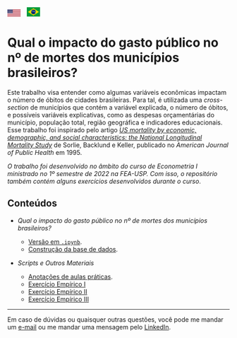 <div style="display: flex; justify-content: space-between; align-items: center;">
   <div>
        <a href="README.md"><img src="assets/us-flag.svg" alt="US Flag" style="width:30px; height:auto;"></a>
        <a href="README_PTBR.md"><img src="assets/brazil-flag.svg" alt="Brazil Flag" style="width:30px; height:auto; margin-left: 10px;"></a>
    </div> 
</div>

# Qual o impacto do gasto público no nº de mortes dos municípios brasileiros?

Este trabalho visa entender como algumas variáveis econômicas impactam o número de óbitos de cidades brasileiras. Para tal, é utilizada uma *cross-section* de municípios que contém a variável explicada, o número de óbitos, e possíveis variáveis explicativas, como as despesas orçamentárias do município, população total, região geográfica e indicadores educacionais. Esse trabalho foi inspirado pelo artigo [*US mortality by economic, demographic, and social characteristics: the National Longitudinal Mortality Study*](https://ajph.aphapublications.org/doi/epdf/10.2105/AJPH.85.7.949) de Sorlie, Backlund e Keller, publicado no *American Journal of Public Health* em 1995.

_O trabalho foi desenvolvido no âmbito do curso de Econometria I ministrado no 1º semestre de 2022 na FEA-USP. Com isso, o repositório também contém alguns exercícios desenvolvidos durante o curso_.

## Conteúdos

- _Qual o impacto do gasto público no nº de mortes dos municípios brasileiros?_
  - [Versão em `.ipynb`](/qual-o-impacto-do-gasto-publico-no-nro-de-mortes.ipynb).
  - [Construção da base de dados](/dataset.ipynb).

- _Scripts e Outros Materiais_

  - [Anotações de aulas práticas](/notebooks/monitorias.ipynb).
  - [Exercício Empírico I](/notebooks/exercicio-empirico-01.ipynb)
  - [Exercício Empírico II](/notebooks/exercicio-empirico-02.ipynb)
  - [Exercício Empírico III](/notebooks/exercicio-empirico-03.ipynb)

***

Em caso de dúvidas ou quaisquer outras questões, você pode me mandar um [e-mail](mailto:vdbaldoino@gmail.com?subject=GitHub%20-%20Econometria) ou me mandar uma mensagem pelo [LinkedIn](https://www.linkedin.com/in/vitorbaldoino/).